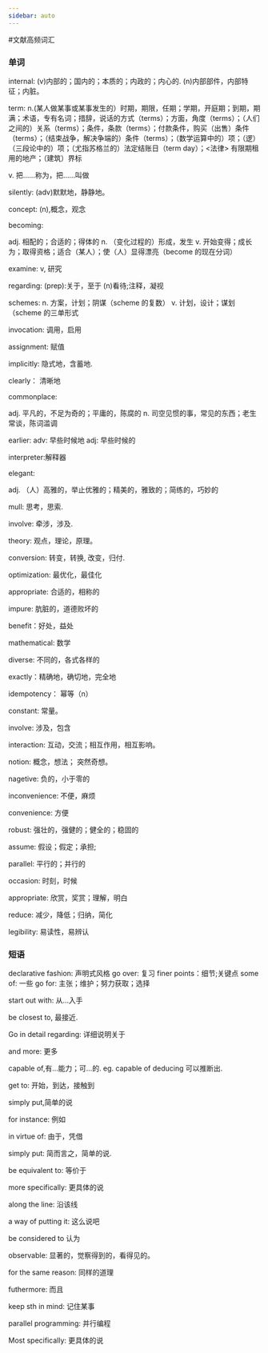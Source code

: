 ```yaml
---
sidebar: auto
---
```


#文献高频词汇

### 单词

internal: (v)内部的；国内的；本质的；内政的；内心的. (n)内部部件，内部特征；内脏。

term: n.(某人做某事或某事发生的）时期，期限，任期；学期，开庭期；到期，期满；术语，专有名词；措辞，说话的方式（terms）；方面，角度（terms）；（人们之间的）关系（terms）；条件，条款（terms）；付款条件，购买（出售）条件（terms）；（结束战争，解决争端的）条件（terms）；（数学运算中的）项；（逻）（三段论中的）项；（尤指苏格兰的）法定结账日（term day）；<法律> 有限期租用的地产；（建筑）界标

v. 把……称为，把……叫做

silently: (adv)默默地，静静地。

concept: (n),概念，观念

becoming:

adj. 相配的；合适的；得体的
n. （变化过程的）形成，发生
v. 开始变得；成长为；取得资格；适合（某人）；使（人）显得漂亮（become 的现在分词）

examine: v, 研究

regarding:
(prep):关于，至于
(n)看待;注释，凝视

schemes:
n. 方案，计划；阴谋（scheme 的复数）
v. 计划，设计；谋划（scheme 的三单形式

invocation: 调用，启用

assignment: 赋值

implicitly: 隐式地，含蓄地.

clearly： 清晰地

commonplace:

adj. 平凡的，不足为奇的；平庸的，陈腐的
n. 司空见惯的事，常见的东西；老生常谈，陈词滥调

earlier:
adv: 早些时候地
adj: 早些时候的

interpreter:解释器

elegant:

adj. （人）高雅的，举止优雅的；精美的，雅致的；简练的，巧妙的

mull: 思考，思索.

involve: 牵涉，涉及.

theory: 观点，理论，原理。

conversion: 转变，转换, 改变，归付.

optimization: 最优化，最佳化

appropriate: 合适的，相称的

impure: 肮脏的，道德败坏的

benefit：好处，益处

mathematical: 数学

diverse: 不同的，各式各样的

exactly：精确地，确切地，完全地

idempotency： 幂等（n）

constant: 常量。

involve: 涉及，包含

interaction: 互动，交流；相互作用，相互影响。

notion: 概念，想法； 突然奇想。

nagetive: 负的，小于零的

inconvenience: 不便，麻烦

convenience: 方便

robust: 强壮的，强健的；健全的；稳固的
            
assume: 假设；假定；承担;

parallel: 平行的；并行的

occasion: 时刻，时候

appropriate: 欣赏，奖赏；理解，明白

reduce: 减少，降低；归纳，简化

legibility: 易读性，易辨认

### 短语
declarative fashion: 声明式风格
go over: 复习
finer points：细节;关键点
some of: 一些
go for: 主张；维护；努力获取；选择

start out with: 从...入手

be closest to, 最接近.

Go in detail regarding: 详细说明关于

and more: 更多

capable of,有...能力；可...的. eg. capable of deducing 可以推断出.

get to: 开始，到达，接触到

simply put,简单的说

for instance: 例如

in virtue of: 由于，凭借

simply put: 简而言之，简单的说.

be equivalent to: 等价于

more specifically: 更具体的说

along the line: 沿该线

a way of putting it: 这么说吧

be considered to 认为

observable: 显著的，觉察得到的，看得见的。

for the same reason: 同样的道理

futhermore: 而且

keep sth in mind: 记住某事

parallel programming: 并行编程

Most specifically: 更具体的说
